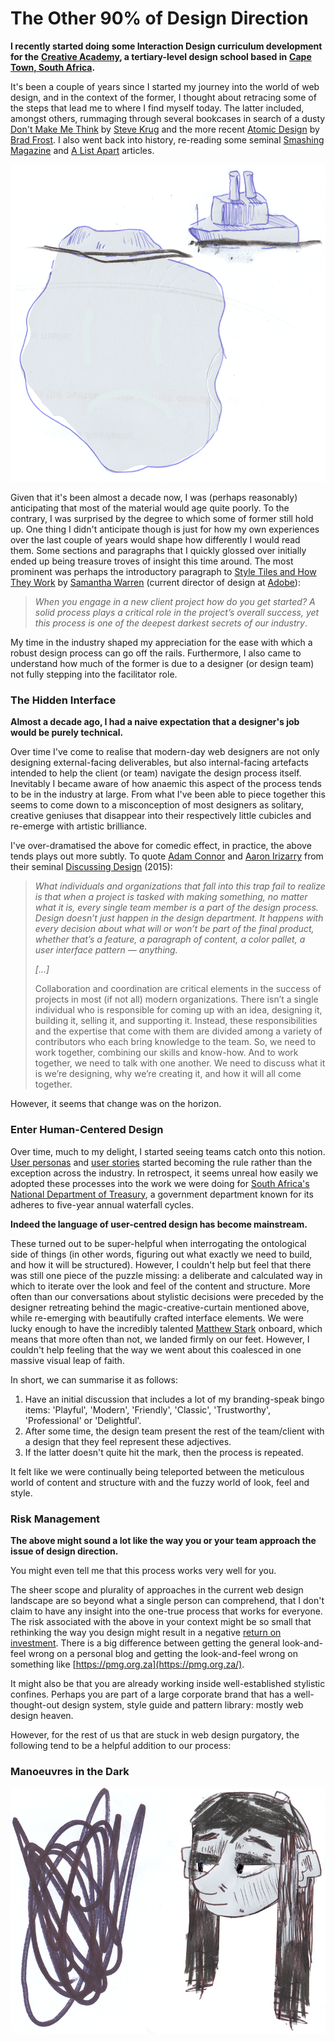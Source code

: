 # The Other 90% of Design Direction

**I recently started doing some Interaction Design curriculum development for the** [**Creative Academy**](https://creativeacademy.ac.za)**, a tertiary-level design school based in** [**Cape Town, South Africa**](https://en.wikipedia.org/wiki/Cape_Town)**.**

 It's been a couple of years since I started my journey into the world of web design, and in the context of the former, I thought about retracing some of the steps that lead me to where I find myself today. The latter included, amongst others, rummaging through several bookcases in search of a dusty [Don't Make Me Think](https://www.amazon.com/Dont-Make-Think-Revisited-Usability/dp/0321965515) by [Steve Krug](https://en.wikipedia.org/wiki/Steve_Krug) and the more recent [Atomic Design](https://shop.bradfrost.com/) by [Brad Frost](https://bradfrost.com/). I also went back into history, re-reading some seminal [Smashing Magazine](https://www.smashingmagazine.com/) and [A List Apart](https://alistapart.com/) articles.

![](../.gitbook/assets/iceberg.png)

 Given that it's been almost a decade now, I was \(perhaps reasonably\) anticipating that most of the material would age quite poorly. To the contrary, I was surprised by the degree to which some of former still hold up. One thing I didn't anticipate though is just for how my own experiences over the last couple of years would shape how differently I would read them. Some sections and paragraphs that I quickly glossed over initially ended up being treasure troves of insight this time around. The most prominent was perhaps the introductory paragraph to [Style Tiles and How They Work](https://alistapart.com/article/style-tiles-and-how-they-work) by [Samantha Warren](http://samanthatoy.com/) \(current director of design at [Adobe](https://www.adobe.com/)\):

> _When you engage in a new client project how do you get started? A solid process plays a critical role in the project’s overall success, yet this process is one of the deepest darkest secrets of our industry_.

My time in the industry shaped my appreciation for the ease with which a robust design process can go off the rails. Furthermore, I also came to understand how much of the former is due to a designer \(or design team\) not fully stepping into the facilitator role.

### The Hidden Interface

 **Almost a decade ago, I had a naive expectation that a designer's job would be purely technical.** 

Over time I've come to realise that modern-day web designers are not only designing external-facing deliverables, but also internal-facing artefacts intended to help the client \(or team\) navigate the design process itself. Inevitably I became aware of how anaemic this aspect of the process tends to be in the industry at large. From what I've been able to piece together this seems to come down to a misconception of most designers as solitary, creative geniuses that disappear into their respectively little cubicles and re-emerge with artistic brilliance.

 I've over-dramatised the above for comedic effect, in practice, the above tends plays out more subtly. To quote [Adam Connor](http://adamconnor.com/) and [Aaron Irizarry](https://www.linkedin.com/in/aaroni/) from their seminal [Discussing Design](https://www.oreilly.com/library/view/discussing-design/9781491902394/) \(2015\):

> _What individuals and organizations that fall into this trap fail to realize is that when a project is tasked with making something, no matter what it is, every single team member is a part of the design process. Design doesn’t just happen in the design department. It happens with every decision about what will or won’t be part of the final product, whether that’s a feature, a paragraph of content, a color pallet, a user interface pattern — anything._
>
> _\[...\]_
>
> Collaboration and coordination are critical elements in the success of projects in most \(if not all\) modern organizations. There isn’t a single individual who is responsible for coming up with an idea, designing it, building it, selling it, and supporting it. Instead, these responsibilities and the expertise that come with them are divided among a variety of contributors who each bring knowledge to the team. So, we need to work together, combining our skills and know-how. And to work together, we need to talk with one another. We need to discuss what it is we’re designing, why we’re creating it, and how it will all come together.

However, it seems that change was on the horizon.

### Enter Human-Centered Design

Over time, much to my delight, I started seeing teams catch onto this notion. [User personas](https://en.wikipedia.org/wiki/Persona_%28user_experience%29) and [user stories](https://en.wikipedia.org/wiki/User_story) started becoming the rule rather than the exception across the industry. In retrospect, it seems unreal how easily we adopted these processes into the work we were doing for [South Africa's National Department of Treasury](https://openup.org.za/projects/vulekamali), a government department known for its adheres to five-year annual waterfall cycles.

**Indeed the language of user-centred design has become mainstream.**

 These turned out to be super-helpful when interrogating the ontological side of things \(in other words, figuring out what exactly we need to build, and how it will be structured\). However, I couldn't help but feel that there was still one piece of the puzzle missing: a deliberate and calculated way in which to iterate over the look and feel of the content and structure. More often than our conversations about stylistic decisions were preceded by the designer retreating behind the magic-creative-curtain mentioned above, while re-emerging with beautifully crafted interface elements. We were lucky enough to have the incredibly talented [Matthew Stark](http://matthewstark.co/) onboard, which means that more often than not, we landed firmly on our feet. However, I couldn't help feeling that the way we went about this coalesced in one massive visual leap of faith.

In short, we can summarise it as follows:

1. Have an initial discussion that includes a lot of my branding-speak bingo items: 'Playful', 'Modern', 'Friendly', 'Classic', 'Trustworthy', 'Professional' or 'Delightful'.
2. After some time, the design team present the rest of the team/client with a design that they feel represent these adjectives.
3. If the latter doesn't quite hit the mark, then the process is repeated.

It felt like we were continually being teleported between the meticulous world of content and structure with and the fuzzy world of look, feel and style. 

### Risk Management

**The above might sound a lot like the way you or your team approach the issue of design direction.**

You might even tell me that this process works very well for you.

The sheer scope and plurality of approaches in the current web design landscape are so beyond what a single person can comprehend, that I don't claim to have any insight into the one-true process that works for everyone. The risk associated with the above in your context might be so small that rethinking the way you design might result in a negative [return on investment](https://en.wikipedia.org/wiki/Return_on_investment). There is a big difference between getting the general look-and-feel wrong on a personal blog and getting the look-and-feel wrong on something like [https://pmg.org.za](https://pmg.org.za/).

It might also be that you are already working inside well-established stylistic confines. Perhaps you are part of a large corporate brand that has a well-thought-out design system, style guide and pattern library: mostly web design heaven.

However, for the rest of us that are stuck in web design purgatory, the following tend to be a helpful addition to our process:

### Manoeuvres in the Dark





![](../.gitbook/assets/messy%20%281%29.png)










